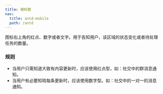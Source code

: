 ```yaml
---
title: 徽标数
nav:
  title: antd-mobile
  path: /antd
---
```


图标右上角的红点、数字或者文字。用于告知用户，该区域的状态变化或者待处理任务的数量。

### 规则

- 当用户只需知道大致有内容更新时，应该使用红点型，如：社交中的群消息通知。
- 当用户有必要知晓每条更新时，应该使用数字型。如：社交中的一对一的消息通知。


<code src="./demos/basic.tsx" />

<API/>
